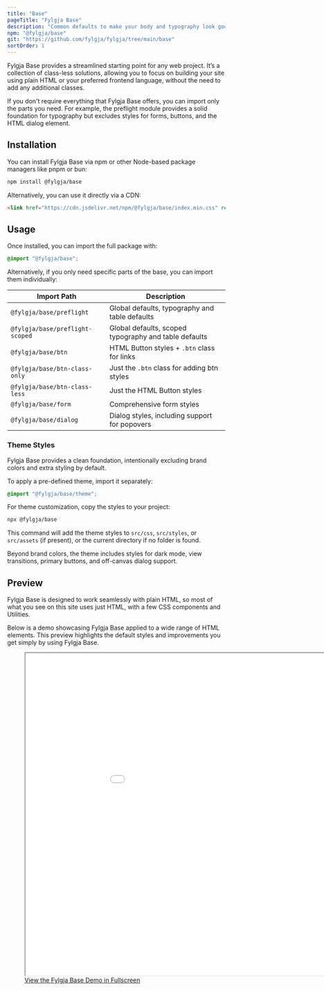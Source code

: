 ```yaml
---
title: "Base"
pageTitle: "Fylgja Base"
description: "Common defaults to make your body and typography look good and easy to change to your needs."
npm: "@fylgja/base"
git: "https://github.com/fylgja/fylgja/tree/main/base"
sortOrder: 1
---
```


Fylgja Base provides a streamlined starting point for any web project.
It’s a collection of class-less solutions,
allowing you to focus on building your site using plain HTML or your preferred frontend language,
without the need to add any additional classes.

If you don't require everything that Fylgja Base offers,
you can import only the parts you need.
For example, the preflight module provides a solid foundation for typography
but excludes styles for forms, buttons, and the HTML dialog element.

## Installation

You can install Fylgja Base via npm or other Node-based package managers like pnpm or bun:

```sh
npm install @fylgja/base
```

Alternatively, you can use it directly via a CDN:

```html
<link href="https://cdn.jsdelivr.net/npm/@fylgja/base/index.min.css" rel="stylesheet">
```

## Usage

Once installed, you can import the full package with:

```css
@import "@fylgja/base";
```

Alternatively, if you only need specific parts of the base, you can import them individually:

| Import Path                     | Description                                           |
| ------------------------------- | ----------------------------------------------------- |
| `@fylgja/base/preflight`        | Global defaults, typography and table defaults        |
| `@fylgja/base/preflight-scoped` | Global defaults, scoped typography and table defaults |
| `@fylgja/base/btn`              | HTML Button styles + `.btn` class for links           |
| `@fylgja/base/btn-class-only`   | Just the `.btn` class for adding btn styles           |
| `@fylgja/base/btn-class-less`   | Just the HTML Button styles                           |
| `@fylgja/base/form`             | Comprehensive form styles                             |
| `@fylgja/base/dialog`           | Dialog styles, including support for popovers         |

### Theme Styles

Fylgja Base provides a clean foundation,
intentionally excluding brand colors and extra styling by default.

To apply a pre-defined theme, import it separately:

```css
@import "@fylgja/base/theme";
```

For theme customization, copy the styles to your project:

```sh
npx @fylgja/base
```

This command will add the theme styles to `src/css`, `src/styles`, or `src/assets` (if present),
or the current directory if no folder is found.

Beyond brand colors, the theme includes styles for dark mode, view transitions,
primary buttons, and off-canvas dialog support.

## Preview

Fylgja Base is designed to work seamlessly with plain HTML, so most of what you see on this site uses just HTML, with a few CSS components and Utilities.

Below is a demo showcasing Fylgja Base applied to a wide range of HTML elements.
This preview highlights the default styles and improvements you get simply by using Fylgja Base.

<figure class="flow">
<iframe
	src="/library/base/demo/"
	title="Fylgja Base - Showcasing the power of classless styling"
	loading="lazy"
	width="992"
	height="744"
	class="card"
></iframe>
<fircaption class="block text-center italic text-muted">
<a href="/library/base/demo/">View the Fylgja Base Demo in Fullscreen</a>
</figcaption>
</figure>
